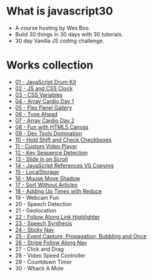 ---
---
# What is javascript30
- A course hosting by Wes Bos.
- Build 30 things in 30 days with 30 tutorials.
- 30 day Vanilla JS coding challenge.

# Works collection
- [01 - JavaScript Drum Kit][1]
- [02 - JS and CSS Clock][2]
- [03 - CSS Variables][3]
- [04 - Array Cardio Day 1][4]
- [05 - Flex Panel Gallery][5]
- [06 - Type Ahead][6]
- [07 - Array Cardio Day 2][7]
- [08 - Fun with HTML5 Canvas][8]
- [09 - Dev Tools Domination][9]
- [10 - Hold Shift and Check Checkboxes][10]
- [11 - Custom Video Player][11]
- [12 - Key Sequence Detection][12]
- [13 - Slide in on Scroll][13]
- [14 - JavaScript References VS Copying][14]
- [15 - LocalStorage][15]
- [16 - Mouse Move Shadow][16]
- [17 - Sort Without Articles][17]
- [18 - Adding Up Times with Reduce][18]
- 19 - Webcam Fun
- 20 - Speech Detection	
- 21 - Geolocation
- [22 - Follow Along Link Highlighter][22]
- [23 - Speech Synthesis][23]
- [24 - Sticky Nav][24]
- [25 - Event Capture, Propagation, Bubbling and Once][25]
- [26 - Stripe Follow Along Nav][26]
- 27 - Click and Drag
- 28 - Video Speed Controller
- 29 - Countdown Timer
- 30 - Whack A Mole

[1]: https://aldy120.github.io/javascript30testing/01%20-%20JavaScript%20Drum%20Kit/index-START.html
[2]: https://aldy120.github.io/javascript30testing/02%20-%20JS%20and%20CSS%20Clock/index-START.html
[3]: https://aldy120.github.io/javascript30testing/03%20-%20CSS%20Variables/index-START.html
[4]: https://aldy120.github.io/javascript30testing/04%20-%20Array%20Cardio%20Day%201/index-START.html
[5]: https://aldy120.github.io/javascript30testing/05%20-%20Flex%20Panel%20Gallery/index-START.html
[6]: https://aldy120.github.io/javascript30testing/06%20-%20Type%20Ahead/index-START.html
[7]: https://aldy120.github.io/javascript30testing/07%20-%20Array%20Cardio%20Day%202/index-START.html
[8]: https://aldy120.github.io/javascript30testing/08%20-%20Fun%20with%20HTML5%20Canvas/index-START.html
[9]: https://aldy120.github.io/javascript30testing/09%20-%20Dev%20Tools%20Domination/index-START.html
[10]: https://aldy120.github.io/javascript30testing/10%20-%20Hold%20Shift%20and%20Check%20Checkboxes/index-START.html
[11]: https://aldy120.github.io/javascript30testing/11%20-%20Custom%20Video%20Player/index.html
[12]: https://aldy120.github.io/javascript30testing/12%20-%20Key%20Sequence%20Detection/index-START.html
[13]: https://aldy120.github.io/javascript30testing/13%20-%20Slide%20in%20on%20Scroll/index-START.html
[14]: https://aldy120.github.io/javascript30testing/14%20-%20JavaScript%20References%20VS%20Copying/index-START.html
[15]: https://aldy120.github.io/javascript30testing/15%20-%20LocalStorage/index-START.html
[16]: https://aldy120.github.io/javascript30testing/16%20-%20Mouse%20Move%20Shadow/index-start.html
[17]: https://aldy120.github.io/javascript30testing/17%20-%20Sort%20Without%20Articles/index-START.html
[18]: https://aldy120.github.io/javascript30testing/18%20-%20Adding%20Up%20Times%20with%20Reduce/index-START.html
[22]: https://aldy120.github.io/javascript30testing/22%20-%20Follow%20Along%20Link%20Highlighter/index-START.html
[23]: https://aldy120.github.io/javascript30testing/23%20-%20Speech%20Synthesis/index-START.html
[24]: https://aldy120.github.io/javascript30testing/24%20-%20Sticky%20Nav/index-START.html
[25]: https://aldy120.github.io/javascript30testing/25%20-%20Event%20Capture,%20Propagation,%20Bubbling%20and%20Once/index-START.html
[26]: https://aldy120.github.io/javascript30testing/26%20-%20Stripe%20Follow%20Along%20Nav/index-START.html